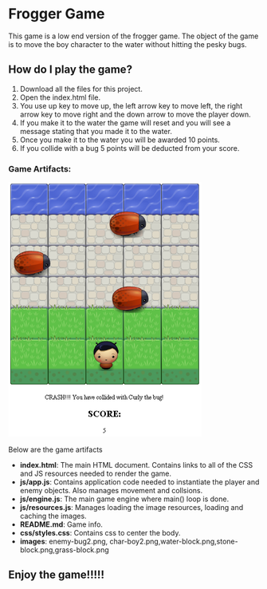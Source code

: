 Frogger Game
===============================

This game is a low end version of the frogger game. The object of the game is to move the boy character to
the water without hitting the pesky bugs.

## How do I play the game?

1. Download all the files for this project.
2. Open the index.html file.
3. You use up key to move up, the left arrow key to move left, the right arrow key to move right and the 
   down arrow to move the player down.
4. If you make it to the water the game will reset and you will see a message stating that you made it to the water.
5. Once you make it to the water you will be awarded 10 points.
6. If you collide with a bug 5 points will be deducted from your score.

### Game Artifacts:

![](https://github.com/aphillips2014/project3/blob/master/images/gameimage.PNG)

Below are the game artifacts

* **index.html**: The main HTML document. Contains links to all of the CSS and JS resources needed to render the game.
* **js/app.js**: Contains application code needed to instantiate the player and enemy objects. Also manages movement and collsions.
* **js/engine.js**: The main game engine where main() loop is done.
* **js/resources.js**: Manages loading the image resources, loading and caching the images.
* **README.md**: Game info.
* **css/styles.css**: Contains css to center the body.
* **images**: enemy-bug2.png, char-boy2.png,water-block.png,stone-block.png,grass-block.png

## Enjoy the game!!!!!

